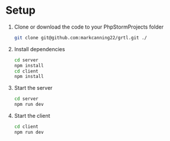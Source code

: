 # Setup

1. Clone or download the code to your PhpStormProjects folder
    ```sh
    git clone git@github.com:markcanning22/grtl.git ./
    ```
2. Install dependencies
    ```sh
   cd server
   npm install
   cd client
   npm install
   ```
3. Start the server
    ```sh
    cd server
    npm run dev
    ```
4. Start the client
    ```sh
    cd client
    npm run dev
    ```